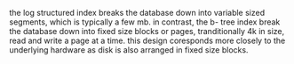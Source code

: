   the log structured index breaks the database down into variable sized segments, which is typically a few mb. in contrast, the b- tree index break the database down into fixed size blocks or pages, tranditionally 4k in size, read and write a page at a time. this design coresponds more closely to the underlying hardware as disk is also arranged in fixed size blocks.
